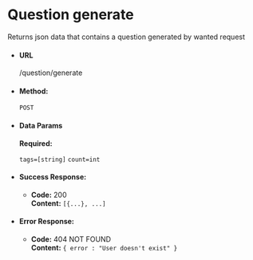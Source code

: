 # Question generate

Returns json data that contains a question generated by wanted request

* #### URL

  /question/generate

* #### Method:

  `POST`

* #### Data Params

     **Required:**

   `tags=[string]`
   `count=int`

* #### Success Response:

  * **Code:** 200 <br />
    **Content:** `[{...}, ...]`

* #### Error Response:

  * **Code:** 404 NOT FOUND <br />
    **Content:** `{ error : "User doesn't exist" }`
